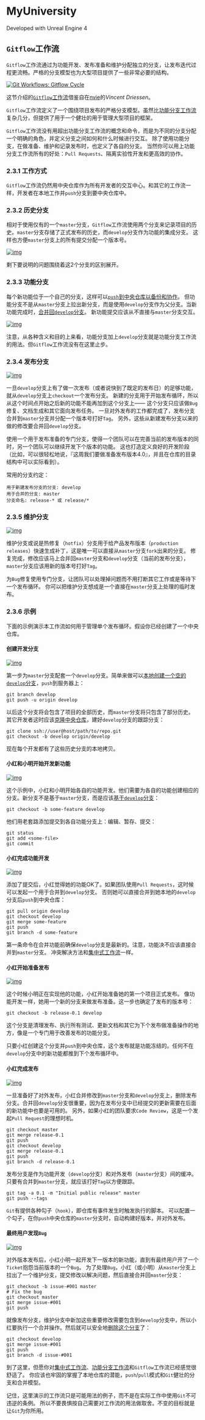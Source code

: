 # MyUniversity

Developed with Unreal Engine 4

## `Gitflow`工作流

`Gitflow`工作流通过为功能开发、发布准备和维护分配独立的分支，让发布迭代过程更流畅。严格的分支模型也为大型项目提供了一些非常必要的结构。

[![Git Workflows: Gitflow Cycle](https://github.com/xirong/my-git/raw/master/images/git-workflows-gitflow.png)](https://github.com/xirong/my-git/blob/master/images/git-workflows-gitflow.png)

这节介绍的[`Gitflow`工作流](http://nvie.com/posts/a-successful-git-branching-model/)借鉴自在[nvie](http://nvie.com/)的*Vincent Driessen*。

`Gitflow`工作流定义了一个围绕项目发布的严格分支模型。虽然比[功能分支工作流](https://github.com/xirong/my-git/blob/master/workflow-feature-branch.md)复杂几分，但提供了用于一个健壮的用于管理大型项目的框架。

`Gitflow`工作流没有用超出功能分支工作流的概念和命令，而是为不同的分支分配一个明确的角色，并定义分支之间如何和什么时候进行交互。 除了使用功能分支，在做准备、维护和记录发布时，也定义了各自的分支。 当然你可以用上功能分支工作流所有的好处：`Pull Requests`、隔离实验性开发和更高效的协作。

### 2.3.1 工作方式

`Gitflow`工作流仍然用中央仓库作为所有开发者的交互中心。和其它的工作流一样，开发者在本地工作并`push`分支到要中央仓库中。

### 2.3.2 历史分支

相对于使用仅有的一个`master`分支，`Gitflow`工作流使用两个分支来记录项目的历史。`master`分支存储了正式发布的历史，而`develop`分支作为功能的集成分支。 这样也方便`master`分支上的所有提交分配一个版本号。

[![img](https://github.com/xirong/my-git/raw/master/images/git-workflow-release-cycle-1historical.png)](https://github.com/xirong/my-git/blob/master/images/git-workflow-release-cycle-1historical.png)

剩下要说明的问题围绕着这2个分支的区别展开。

### 2.3.3 功能分支

每个新功能位于一个自己的分支，这样可以[`push`到中央仓库以备份和协作](https://www.atlassian.com/git/tutorial/remote-repositories#!push)。 但功能分支不是从`master`分支上拉出新分支，而是使用`develop`分支作为父分支。当新功能完成时，[合并回`develop`分支](https://www.atlassian.com/git/tutorial/git-branches#!merge)。 新功能提交应该从不直接与`master`分支交互。

[![img](https://github.com/xirong/my-git/raw/master/images/git-workflow-release-cycle-2feature.png)](https://github.com/xirong/my-git/blob/master/images/git-workflow-release-cycle-2feature.png)

注意，从各种含义和目的上来看，功能分支加上`develop`分支就是功能分支工作流的用法。但`Gitflow`工作流没有在这里止步。

### 2.3.4 发布分支

[![img](https://github.com/xirong/my-git/raw/master/images/git-workflow-release-cycle-3release.png)](https://github.com/xirong/my-git/blob/master/images/git-workflow-release-cycle-3release.png)

一旦`develop`分支上有了做一次发布（或者说快到了既定的发布日）的足够功能，就从`develop`分支上`checkout`一个发布分支。 新建的分支用于开始发布循环，所以从这个时间点开始之后新的功能不能再加到这个分支上—— 这个分支只应该做`Bug`修复、文档生成和其它面向发布任务。 一旦对外发布的工作都完成了，发布分支合并到`master`分支并分配一个版本号打好`Tag`。 另外，这些从新建发布分支以来的做的修改要合并回`develop`分支。

使用一个用于发布准备的专门分支，使得一个团队可以在完善当前的发布版本的同时，另一个团队可以继续开发下个版本的功能。 这也打造定义良好的开发阶段（比如，可以很轻松地说，『这周我们要做准备发布版本4.0』，并且在仓库的目录结构中可以实际看到）。

常用的分支约定：

```
用于新建发布分支的分支: develop
用于合并的分支: master
分支命名: release-* 或 release/*
```

### 2.3.5 维护分支

[![img](https://github.com/xirong/my-git/raw/master/images/git-workflow-release-cycle-4maintenance.png)](https://github.com/xirong/my-git/blob/master/images/git-workflow-release-cycle-4maintenance.png)

维护分支或说是热修复（`hotfix`）分支用于给产品发布版本（`production releases`）快速生成补丁，这是唯一可以直接从`master`分支`fork`出来的分支。 修复完成，修改应该马上合并回`master`分支和`develop`分支（当前的发布分支），`master`分支应该用新的版本号打好`Tag`。

为`Bug`修复使用专门分支，让团队可以处理掉问题而不用打断其它工作或是等待下一个发布循环。 你可以把维护分支想成是一个直接在`master`分支上处理的临时发布。

### 2.3.6 示例

下面的示例演示本工作流如何用于管理单个发布循环。假设你已经创建了一个中央仓库。

#### 创建开发分支

[![img](https://github.com/xirong/my-git/raw/master/images/git-workflow-release-cycle-5createdev.png)](https://github.com/xirong/my-git/blob/master/images/git-workflow-release-cycle-5createdev.png)

第一步为`master`分支配套一个`develop`分支。简单来做可以[本地创建一个空的`develop`分支](https://www.atlassian.com/git/tutorial/git-branches#!branch)，`push`到服务器上：

```
git branch develop
git push -u origin develop
```

以后这个分支将会包含了项目的全部历史，而`master`分支将只包含了部分历史。其它开发者这时应该[克隆中央仓库](https://www.atlassian.com/git/tutorial/git-basics#!clone)，建好`develop`分支的跟踪分支：

```
git clone ssh://user@host/path/to/repo.git
git checkout -b develop origin/develop
```

现在每个开发都有了这些历史分支的本地拷贝。

#### 小红和小明开始开发新功能

[![img](https://github.com/xirong/my-git/raw/master/images/git-workflow-release-cycle-6maryjohnbeginnew.png)](https://github.com/xirong/my-git/blob/master/images/git-workflow-release-cycle-6maryjohnbeginnew.png)

这个示例中，小红和小明开始各自的功能开发。他们需要为各自的功能创建相应的分支。新分支不是基于`master`分支，而是应该[基于`develop`分支](https://www.atlassian.com/git/tutorial/git-branches#!checkout)：

```
git checkout -b some-feature develop
```

他们用老套路添加提交到各自功能分支上：编辑、暂存、提交：

```
git status
git add <some-file>
git commit
```

#### 小红完成功能开发

[![img](https://github.com/xirong/my-git/raw/master/images/git-workflow-release-cycle-7maryfinishes.png)](https://github.com/xirong/my-git/blob/master/images/git-workflow-release-cycle-7maryfinishes.png)

添加了提交后，小红觉得她的功能OK了。如果团队使用`Pull Requests`，这时候可以发起一个用于合并到`develop`分支。 否则她可以直接合并到她本地的`develop`分支后`push`到中央仓库：

```
git pull origin develop
git checkout develop
git merge some-feature
git push
git branch -d some-feature
```

第一条命令在合并功能前确保`develop`分支是最新的。注意，功能决不应该直接合并到`master`分支。 冲突解决方法和[集中式工作流](https://github.com/xirong/my-git/blob/master/workflow-centralized.md)一样。

#### 小红开始准备发布

[![img](https://github.com/xirong/my-git/raw/master/images/git-workflow-release-cycle-8maryprepsrelease.png)](https://github.com/xirong/my-git/blob/master/images/git-workflow-release-cycle-8maryprepsrelease.png)

这个时候小明正在实现他的功能，小红开始准备她的第一个项目正式发布。 像功能开发一样，她用一个新的分支来做发布准备。这一步也确定了发布的版本号：

```
git checkout -b release-0.1 develop
```

这个分支是清理发布、执行所有测试、更新文档和其它为下个发布做准备操作的地方，像是一个专门用于改善发布的功能分支。

只要小红创建这个分支并`push`到中央仓库，这个发布就是功能冻结的。任何不在`develop`分支中的新功能都推到下个发布循环中。

#### 小红完成发布

[![img](https://github.com/xirong/my-git/raw/master/images/git-workflow-release-cycle-9maryfinishes.png)](https://github.com/xirong/my-git/blob/master/images/git-workflow-release-cycle-9maryfinishes.png)

一旦准备好了对外发布，小红合并修改到`master`分支和`develop`分支上，删除发布分支。合并回`develop`分支很重要，因为在发布分支中已经提交的更新需要在后面的新功能中也要是可用的。 另外，如果小红的团队要求`Code Review`，这是一个发起`Pull Request`的理想时机。

```
git checkout master
git merge release-0.1
git push
git checkout develop
git merge release-0.1
git push
git branch -d release-0.1
```

发布分支是作为功能开发（`develop`分支）和对外发布（`master`分支）间的缓冲。只要有合并到`master`分支，就应该打好`Tag`以方便跟踪。

```
git tag -a 0.1 -m "Initial public release" master
git push --tags
```

`Git`有提供各种勾子（`hook`），即仓库有事件发生时触发执行的脚本。 可以配置一个勾子，在你`push`中央仓库的`master`分支时，自动构建好版本，并对外发布。

#### 最终用户发现`Bug`

[![img](https://github.com/xirong/my-git/raw/master/images/git-workflow-gitflow-enduserbug.png)](https://github.com/xirong/my-git/blob/master/images/git-workflow-gitflow-enduserbug.png)

对外版本发布后，小红小明一起开发下一版本的新功能，直到有最终用户开了一个`Ticket`抱怨当前版本的一个`Bug`。 为了处理`Bug`，小红（或小明）从`master`分支上拉出了一个维护分支，提交修改以解决问题，然后直接合并回`master`分支：

```
git checkout -b issue-#001 master
# Fix the bug
git checkout master
git merge issue-#001
git push
```

就像发布分支，维护分支中新加这些重要修改需要包含到`develop`分支中，所以小红要执行一个合并操作。然后就可以安全地[删除这个分支](https://www.atlassian.com/git/tutorial/git-branches#!branch)了：

```
git checkout develop
git merge issue-#001
git push
git branch -d issue-#001
```

到了这里，但愿你对[集中式工作流](https://github.com/xirong/my-git/blob/master/workflow-centralized.md)、[功能分支工作流](https://github.com/xirong/my-git/blob/master/workflow-feature-branch.md)和`Gitflow`工作流已经感觉很舒适了。 你应该也牢固的掌握了本地仓库的潜能，`push`/`pull`模式和`Git`健壮的分支和合并模型。

记住，这里演示的工作流只是可能用法的例子，而不是在实际工作中使用`Git`不可违逆的条例。 所以不要畏惧按自己需要对工作流的用法做取舍。不变的目标就是让`Git`为你所用。